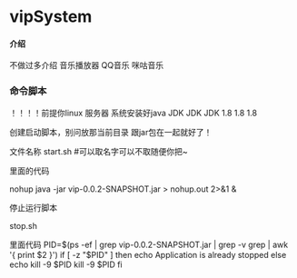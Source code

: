 # vipSystem

#### 介绍
不做过多介绍
音乐播放器
QQ音乐
咪咕音乐

### 命令脚本

！！！！前提你linux 服务器 系统安装好java JDK JDK JDK 1.8 1.8 1.8

创建启动脚本，别问放那当前目录 跟jar包在一起就好了！

文件名称  start.sh   #可以取名字可以不取随便你把~

里面的代码

nohup java -jar vip-0.0.2-SNAPSHOT.jar  > nohup.out 2>&1 &  

停止运行脚本

stop.sh

里面代码
PID=$(ps -ef | grep vip-0.0.2-SNAPSHOT.jar | grep -v grep | awk '{ print $2 }')
if [ -z "$PID" ]
then
echo Application is already stopped
else
echo kill -9 $PID
kill -9 $PID
fi
